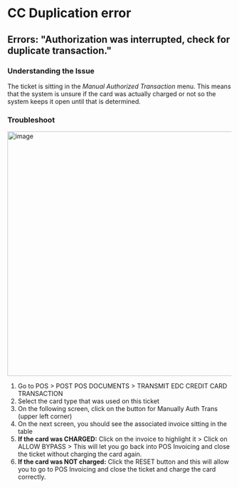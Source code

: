 # CC Duplication error 

## Errors: "Authorization was interrupted, check for duplicate transaction." 

### Understanding the Issue

The ticket is sitting in the _Manual Authorized Transaction_ menu. This means that the system is unsure if the card was actually charged or not so the system keeps it open until that is determined. 

### Troubleshoot 

  <img width="1163" height="549" alt="image" src="https://github.com/user-attachments/assets/6be210fc-6c45-4e4f-a70a-0f206b939ca9" />

1. Go to POS > POST POS DOCUMENTS > TRANSMIT EDC CREDIT CARD TRANSACTION
2. Select the card type that was used on this ticket
3. On the following screen, click on the button for Manually Auth Trans (upper left corner)
4. On the next screen, you should see the associated invoice sitting in the table
5. **If the card was CHARGED:** Click on the invoice to highlight it > Click on ALLOW BYPASS > This will let you go back into POS Invoicing and close the ticket without charging the card again.
6. **If the card was NOT charged:** Click the RESET button and this will allow you to go to POS Invoicing and close the ticket and charge the card correctly. 
